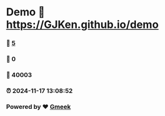 # Demo :link: https://GJKen.github.io/demo 
### :page_facing_up: [5](https://GJKen.github.io/demo/tag.html) 
### :speech_balloon: 0 
### :hibiscus: 40003 
### :alarm_clock: 2024-11-17 13:08:52 
### Powered by :heart: [Gmeek](https://github.com/Meekdai/Gmeek)

